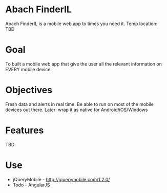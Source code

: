 Abach FinderIL
========

Abach FinderIL is a mobile web app to times you need it.
Temp location: TBD

Goal
====
To built a mobile web app that give the user all the relevant information on EVERY mobile device.

Objectives
==========
Fresh data and alerts in real time.
Be able to run on most of the mobile devices out there.
Later: wrap it as native for Android/iOS/Windows

Features
========
TBD

Use
===
* jQueryMobile - http://jquerymobile.com/1.2.0/
* Todo - AngularJS


